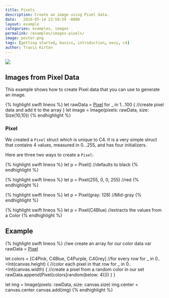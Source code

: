 ```yaml
---
title: Pixels
description: Create an image using Pixel data.
date:   2016-05-14 23:59:59 -0800
layout: example
categories: examples, images
permalink: /examples/images-pixels/
image: poster.png
tags: [getting started, basics, introduction, easy, c4]
author: Travis Kirton
---
```

![](pixels.png)

## Images from Pixel Data
This example shows how to create Pixel data that you can use to generate an image.

{% highlight swift lineos %}
let rawData = [Pixel]()
for _ in 1...100 {
    //create pixel data and add it to the array
}
let image = Image(pixels: rawData, size: Size(10,10))
{% endhighlight %}

### Pixel
We created a `Pixel` struct which is unique to C4. It is a very simple struct that contains 4 values, measured in 0...255, and has four initializers.

Here are three two ways to create a `Pixel`:

{% highlight swift lineos %}
let p = Pixel() //defaults to black
{% endhighlight %}

{% highlight swift lineos %}
let p = Pixel(255, 0, 0, 255) //red
{% endhighlight %}

{% highlight swift lineos %}
let p = Pixel(gray: 128) //Mid-gray
{% endhighlight %}

{% highlight swift lineos %}
let p = Pixel(C4Blue) //extracts the values from a Color
{% endhighlight %}

## Example
{% highlight swift lineos %}
//we create an array for our color data
var rawData = [Pixel]()

let colors = [C4Pink, C4Blue, C4Purple, C4Grey]
//for every row
for _ in 0..<Int(canvas.height) {
    //color each pixel in that row
    for _ in 0..<Int(canvas.width) {
        //create a pixel from a random color in our set
        rawData.append(Pixel(colors[random(below: 4)]))
    }
}

let img = Image(pixels: rawData, size: canvas.size)
img.center = canvas.center
canvas.add(img)
{% endhighlight %}
